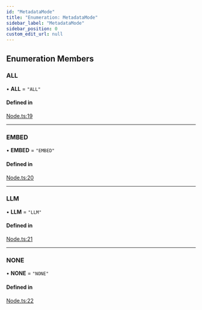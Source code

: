 ```yaml
---
id: "MetadataMode"
title: "Enumeration: MetadataMode"
sidebar_label: "MetadataMode"
sidebar_position: 0
custom_edit_url: null
---
```


## Enumeration Members

### ALL

• **ALL** = ``"ALL"``

#### Defined in

[Node.ts:19](https://github.com/run-llama/LlamaIndexTS/blob/6f2cb31/packages/core/src/Node.ts#L19)

___

### EMBED

• **EMBED** = ``"EMBED"``

#### Defined in

[Node.ts:20](https://github.com/run-llama/LlamaIndexTS/blob/6f2cb31/packages/core/src/Node.ts#L20)

___

### LLM

• **LLM** = ``"LLM"``

#### Defined in

[Node.ts:21](https://github.com/run-llama/LlamaIndexTS/blob/6f2cb31/packages/core/src/Node.ts#L21)

___

### NONE

• **NONE** = ``"NONE"``

#### Defined in

[Node.ts:22](https://github.com/run-llama/LlamaIndexTS/blob/6f2cb31/packages/core/src/Node.ts#L22)
